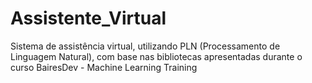 # Assistente_Virtual
Sistema de assistência virtual, utilizando PLN (Processamento de Linguagem Natural), com base nas bibliotecas apresentadas durante o curso BairesDev - Machine Learning Training
